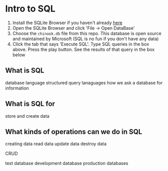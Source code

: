 # Intro to SQL

1. Install the SQLite Browser if you haven't already [here](http://sqlitebrowser.org/)
2. Open the SQLite Browser and click 'File -> Open DataBase'
3. Choose the `chinook.db` file from this repo. This database is open source and maintained by Microsoft (SQL is no fun if you don't have any data)
4. Click the tab that says 'Execute SQL'. Type SQL queries in the box above. Press the play button. See the results of that query in the box below

## What is SQL
database language
structured query lanaguages
how we ask a database for information

## What is SQL for
store and create data

## What kinds of operations can we do in SQL
creating data
read data
update data
destroy data

CRUD

test database
development database
production databases
